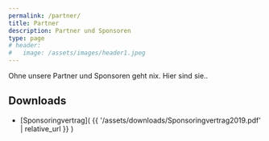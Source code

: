 ```yaml
---
permalink: /partner/
title: Partner
description: Partner und Sponsoren
type: page
# header:
#   image: /assets/images/header1.jpeg
---
```


Ohne unsere Partner und Sponsoren geht nix. Hier sind sie..

## Downloads
- [Sponsoringvertrag]( {{ '/assets/downloads/Sponsoringvertrag2019.pdf' | relative_url }} )

